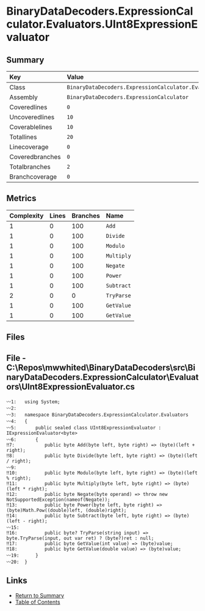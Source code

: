 ﻿# BinaryDataDecoders.ExpressionCalculator.Evaluators.UInt8ExpressionEvaluator

## Summary

| Key             | Value                                                                         |
| :-------------- | :---------------------------------------------------------------------------- |
| Class           | `BinaryDataDecoders.ExpressionCalculator.Evaluators.UInt8ExpressionEvaluator` |
| Assembly        | `BinaryDataDecoders.ExpressionCalculator`                                     |
| Coveredlines    | `0`                                                                           |
| Uncoveredlines  | `10`                                                                          |
| Coverablelines  | `10`                                                                          |
| Totallines      | `20`                                                                          |
| Linecoverage    | `0`                                                                           |
| Coveredbranches | `0`                                                                           |
| Totalbranches   | `2`                                                                           |
| Branchcoverage  | `0`                                                                           |

## Metrics

| Complexity | Lines | Branches | Name       |
| :--------- | :---- | :------- | :--------- |
| 1          | 0     | 100      | `Add`      |
| 1          | 0     | 100      | `Divide`   |
| 1          | 0     | 100      | `Modulo`   |
| 1          | 0     | 100      | `Multiply` |
| 1          | 0     | 100      | `Negate`   |
| 1          | 0     | 100      | `Power`    |
| 1          | 0     | 100      | `Subtract` |
| 2          | 0     | 0        | `TryParse` |
| 1          | 0     | 100      | `GetValue` |
| 1          | 0     | 100      | `GetValue` |

## Files

## File - C:\Repos\mwwhited\BinaryDataDecoders\src\BinaryDataDecoders.ExpressionCalculator\Evaluators\UInt8ExpressionEvaluator.cs

```CSharp
〰1:   using System;
〰2:   
〰3:   namespace BinaryDataDecoders.ExpressionCalculator.Evaluators
〰4:   {
〰5:       public sealed class UInt8ExpressionEvaluator : IExpressionEvaluator<byte>
〰6:       {
‼7:           public byte Add(byte left, byte right) => (byte)(left + right);
‼8:           public byte Divide(byte left, byte right) => (byte)(left / right);
〰9:   
‼10:          public byte Modulo(byte left, byte right) => (byte)(left % right);
‼11:          public byte Multiply(byte left, byte right) => (byte)(left * right);
‼12:          public byte Negate(byte operand) => throw new NotSupportedException(nameof(Negate));
‼13:          public byte Power(byte left, byte right) => (byte)Math.Pow((double)left, (double)right);
‼14:          public byte Subtract(byte left, byte right) => (byte)(left - right);
〰15:  
‼16:          public byte? TryParse(string input) => byte.TryParse(input, out var ret) ? (byte?)ret : null;
‼17:          public byte GetValue(int value) => (byte)value;
‼18:          public byte GetValue(double value) => (byte)value;
〰19:      }
〰20:  }
```

## Links

* [Return to Summary](Summary.md)
* [Table of Contents](../TOC.md)

